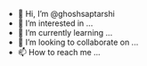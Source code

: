 - 👋 Hi, I’m @ghoshsaptarshi
- 👀 I’m interested in ...
- 🌱 I’m currently learning ...
- 💞️ I’m looking to collaborate on ...
- 📫 How to reach me ...

<!---
ghoshsaptarshi/ghoshsaptarshi is a ✨ special ✨ repository because its `README.md` (this file) appears on your GitHub profile.
You can click the Preview link to take a look at your changes.
--->
